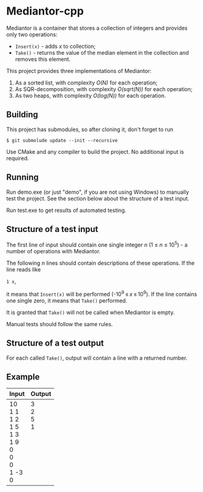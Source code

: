 ﻿# Mediantor-cpp
Mediantor is a container that stores a collection of integers and provides only two operations:

* `Insert(x)` - adds _x_ to collection;
* `Take()` - returns the value of the median element in the collection and removes this element.

This project provides three implementations of Mediantor:

1. As a sorted list, with complexity _O(N)_ for each operation;
2. As SQR-decomposition, with complexity _O(sqrt(N))_ for each operation;
3. As two heaps, with complexity _O(log(N))_ for each operation.

## Building

This project has submodules, so after cloning it, don't forget to run

`$ git submolude update --init --recursive`

Use CMake and any compiler to build the project. No additional input is required.

## Running

Run demo.exe (or just "demo", if you are not using Windows) to manually test the project. See the section below about the structure of a test input.

Run test.exe to get results of automated testing.

## Structure of a test input

The first line of input should contain one single integer _n_ (1 ≤ _n_ ≤ 10<sup>5</sup>) - a number of operations with Mediantor.

The following _n_ lines should contain descriptions of these operations. If the line reads like

`1 x`,

it means that `Insert(x)` will be performed (-10<sup>9</sup> ≤ _x_ ≤ 10<sup>9</sup>). If the line contains one single zero, it means that `Take()` performed.

It is granted that `Take()` will not be called when Mediantor is empty.

Manual tests should follow the same rules.

## Structure of a test output

For each called `Take()`, output will contain a line with a returned number.

## Example

| Input       | Output      |
| ----------- | ----------- |
| 10<br>1 1<br>1 2<br>1 5<br>1 3<br>1 9<br>0<br>0<br>0<br>1 -3<br>0<br> | 3<br>2<br>5<br>1<br><br><br><br><br><br><br><br> |

